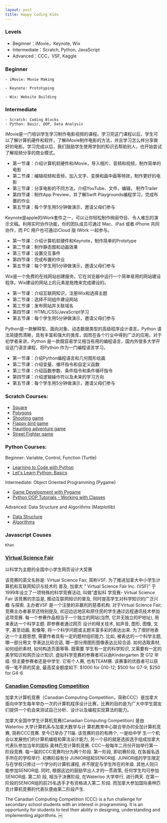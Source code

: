 ```yaml
---
layout: post
title: Happy Coding Kids
---
```


### Levels
* Beginner：iMovie，Keynote, Wix
* Intermediate：Scratch,  Python, JavaScript
* Advanced：CCC，VSF,  Kaggle

### Beginner

    - iMovie: Movie Making

    - Keynote: Prototyping

    - Wix: Website Building

### Intermediate
    - Scratch: Coding Blocks
    - Python: Basic, OOP, Data Analysis


iMovie是一门培训学生学习制作电影视频的课程。学习完这门课程以后，学生可以了解计算机硬件和软件，了解iMovie制作电影的方法，并且学习怎么样分享做好的电影。学习完成以后，我们鼓励学生使用学到的知识去帮助别人，也开始尝试了解视频分享的商业模式。
* 第一节课：介绍计算机软硬件和iMovie，导入相片、音频和视频，制作简单的电影
* 第二节课：编辑视频和音频，加入文字、变换和画中画等特效，制作更好的电影
* 第三节课：分享电影的不同方法，介绍YouTube、文件，编辑， 制作Trailer
* 第四节课：制作App Preview，并了解Swift Playgrounds编程学习，完成布置的作业
* 第五节课：每个学生用5分钟做演示，邀请父母们参与

Keynote是apple的iWork套件之一，可以让你轻松制作绚丽夺目、令人难忘的演示文稿。利用实时协作功能，你的团队成员可通过 Mac、iPad 或者 iPhone 共同协作，而 PC 用户也可通过iCloud 版 iWork 一起参与。
* 第一节课：介绍计算机软硬件和Keynote，制作简单的Prototype
* 第二节课：制作静态图和动画效果
* 第三节课：设置交互事件
* 第四节课：完成布置的作业
* 第五节课：每个学生用5分钟做演示，邀请父母们参与

Wix是一个免费的在线网站创建服务。它在浏览器中运行一个简单易用的网站建设程序。Wix建设的网站上的元素是拖拽来完成建设的。
* 第一节课：介绍互联网知识，注册Wix和选择主题
* 第二节课：选择不同组件建设网站
* 第三节课：发布网站并关联域名
* 第四节课：HTML/CSS/JavaScript学习
* 第五节课：每个学生用5分钟做演示，邀请父母们参与


Python是一款解释型、面向对象、动态数据类型的高级程序设计语言。Python 语法简捷而清晰，具有丰富和强大的类库，因而在各个行业中得到广泛的应用。对于初学者来讲，Python 是一款既容易学又相当有用的编程语言，国内外很多大学开设这门语言课程，将Python 作为一门编程语言学习。
* 第一节课：介绍Python编程语言和几何图形绘画
* 第二节课：介绍变量、循环指令和自定义函数
* 第三节课：介绍函数参数、条件指令和条件循环指令
* 第四节课：介绍逻辑操作符以及未来的学习方向
* 第五节课：每个学生用5分钟做演示，邀请父母们参与

### Scratch Courses:

* 	[Square](https://www.youtube.com/watch?v=EbBbWfvbMiU)
* 	[Polygons](https://www.youtube.com/watch?v=KFwgPVjMjak)
*  	[Shooting game](https://www.youtube.com/watch?v=QXru0rSV2ZQ&t=575s) 
* 	[Flappy bird game](https://www.youtube.com/watch?v=V11A1iqQ_V8&list=PLBm8I171dvlyKvrTADogMruDbZ-oZ8ZFm)
* 	[Haunting adventure game]() 
* 	[Street Fighter game]() 

### Python Courses:

Beginner: Variable, Control, Function (Turtle)

* [Learning to Code with Python](https://www.youtube.com/playlist?list=PLsk-HSGFjnaGe7sS_4VpZoEtZF2VoWtoR)
* [Let's Learn Python: Basics](https://www.youtube.com/playlist?list=PL82YdDfxhWsDJTq5f0Ae7M7yGcA26wevJ)

Intermediate: Object Oriented Programming (Pygame)

* [Game Development with Pygame](https://www.youtube.com/playlist?list=PLsk-HSGFjnaH5yghzu7PcOzm9NhsW0Urw)
* [Python OOP Tutorials - Working with Classes](https://www.youtube.com/playlist?list=PL-osiE80TeTsqhIuOqKhwlXsIBIdSeYtc)

Advanced: Data Structure and Algorithms (Matplotlib) 

* [Data Structure](https://www.raspberrypi.org/learning/visualising-sorting-with-python/lessons/)
* [Algorithms](http://interactivepython.org )

### Javascript Couses
	Khan

### [Virtual Science Fair](https://olympiads.ca/CHS/contest/contest-overview/)

以科学为主题的全国中小学生网页设计大奖赛

该竞赛的英文名称是: Virtual Science Fair, 简称VSF. 为了推进加拿大中小学生计算机和互联网知识与技术的
普及, 加拿大 ” Virtual Science Fair Inc. (VSF)” 于1999年设立了一项特殊的科学竞赛活动, 叫做”虚拟科
学竞赛- Virtual Science Fair 该竞赛的宗旨是, 推动互联网知识的普及, 同时提高学生对科学知识的广泛兴趣
与探索. 主办者VSF 是一个注册的非赢利的慈善机构. 对于Virtual Science Fair, 竞赛主办者甚至还特别提及,
欢迎边远地区和原住民的学生通过远程通讯技术参加这项竞赛.
每一个参赛作品相当于一个独立的网站(当然, 它并无独立的IP地址), 用来表达一个科学主题. 即参赛者通过网页
设计的相关技术, 如声音, 图形, 图像, 文字, 甚至动画, 影像等, 将一个科学问题或主题丰富多彩的表达出来.
为了很好地表达一个主题思想, 需要作者具有一定的题材组织能力. 比如, 被表达的一个科学主题, 哪一部分用文
字表达比较合适, 哪一部分用图形图像表达比较合适. 如何选取素材, 如何组织素材, 如何构造页面等等. 既需要
学生有一定的科学知识, 又需要有一定的美学知识和网页设计知识.
虚拟科学竞赛的参赛者可以由Kindergarten 至 G12 年级. 但主要参赛者还是中学生. 它有个人赛, 也有TEAM赛.
该赛事的优胜者可以获得一笔不菲的奖金, 最高奖金额度如下: $1000 for G10-12; $500 for G7-9; $250 for
G4-6.



### [Canadian Computing Competition](http://www.cemc.uwaterloo.ca/contests/computing/details.html)

加拿大计算机竞赛（Canadian Computing Competition，简称CCC）是加拿大面向中学生每年举办一次的计算机程序设计比赛，比赛的目的是为广大中学生朋友们提供一个机会来测试自己分析、设计以及编程实现算法的能力。

加拿大全国中学生计算机竞赛(Canadian Computing Competition) 是由Waterloo 大学计算机系与加拿大数学与计
算机教育中心联合举办的全加计算机竞赛, 简称CCC竞赛. 至今已举办了11届. 该竞赛的目的有两个, 一是给中学
生一个机会以发展他们的计算机编程和算法设计能力, 另一个目的就是选拔选手组成加拿大代表队参加当年的国际
奥林匹克计算机竞赛. CCC一般每年二月份开始举行第一阶段竞赛.
每一届的CCC竞赛均分为两个阶段. 第一阶段, 即初赛阶段, 在各报名选手所在的学校举行. 初赛阶段有分
JUNIOR组和SENIOR组. JUNIOR组的学生限定与在学校只修过一个学分的计算机课程, 并不限定与学生所在的年级.
其他人则只能参加SENIOR组. 同时, 根据这边的鼓励早出人才的一贯政策, 任何学生均可参加SENIOR组. 第二阶
段, 相当于决赛阶段, 在Waterloo 大学举行, 进行两天. 在第一阶段的SENIOR组的前25名选手才有资格进入第二
阶段. 而加拿大参加国际奥林匹克计算机竞赛的代表队便由第二阶段产生.

The Canadian Computing Competition (CCC) is a fun challenge for secondary school students with an interest in programming. It is an opportunity for students to test their ability in designing, understanding and implementing algorithms.
￼



